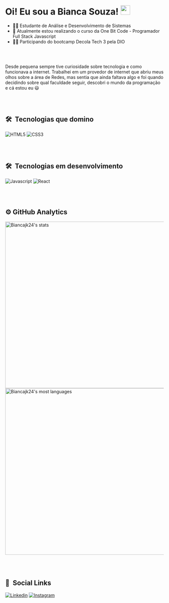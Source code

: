 <h1> Oi! Eu sou a Bianca Souza! <img src="https://raw.githubusercontent.com/kaueMarques/kaueMarques/master/hi.gif" width="30px"></h1>

- 👩‍🎓 Estudante de Análise e Desenvolvimento de Sistemas
- 📖 Atualmente estou realizando o curso da One Bit Code - Programador Full Stack Javascript
- 👩‍💻 Participando do bootcamp Decola Tech 3 pela DIO

<br></br>

Desde pequena sempre tive curiosidade sobre tecnologia e como funcionava a internet. Trabalhei em um provedor de internet que abriu meus olhos sobre a área de Redes, mas sentia que ainda faltava algo e foi quando decidindo sobre qual faculdade seguir, descobri o mundo da programação e cá estou eu 😃

<br></br>

## 🛠 &nbsp;Tecnologias que domino

<img align="center" alt="HTML5" src="https://img.shields.io/badge/HTML5-E34F26?style=for-the-badge&logo=html5&logoColor=white"> <img align="center" alt="CSS3" src="https://img.shields.io/badge/CSS3-1572B6?style=for-the-badge&logo=css3&logoColor=white">

<br></br>

## 🛠 &nbsp;Tecnologias em desenvolvimento
<img align="center" alt="Javascript" src="https://img.shields.io/badge/JavaScript-F7DF1E?style=for-the-badge&logo=javascript&logoColor=black"> <img align="center" alt="React" src="https://img.shields.io/badge/React-20232A?style=for-the-badge&logo=react&logoColor=61DAFB">


<br></br>

## ⚙️&nbsp;GitHub Analytics

<p align="left">
  <img width="530em" src="https://github-readme-stats.vercel.app/api?username=Biancajk24&show_icons=true&theme=tokyonight" alt="Biancajk24's stats"/>
  <img width="530em" src="https://github-readme-stats.vercel.app/api/top-langs/?username=Biancajk24&layout=compact&theme=tokyonight" alt="Biancajk24's most languages"/>
</p>
  
<br></br>
  
 ## 🔗 &nbsp;Social Links
 
 [![Linkedin](https://img.shields.io/badge/LinkedIn-0077B5?style=for-the-badge&logo=linkedin&logoColor=black)](https://www.linkedin.com/in/bianca-souzajk/)
 [![Instagram](https://img.shields.io/badge/Instagram-E4405F?style=for-the-badge&logo=instagram&logoColor=black)](https://www.instagram.com/biajk24/)
 
